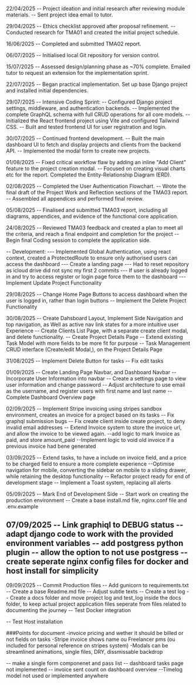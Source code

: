 22/04/2025
-- Project ideation and initial research after reviewing module materials.
-- Sent project idea email to tutor.

29/04/2025
-- Ethics checklist approved after proposal refinement.
-- Conducted research for TMA01 and created the initial project schedule.

16/06/2025
-- Completed and submitted TMA02 report.

06/07/2025
-- Initialised local Git repository for version control.

15/07/2025
-- Assessed design/planning phase as ~70% complete. Emailed tutor to request an extension for the implementation sprint.

22/07/2025
-- Began practical implementation. Set up base Django project and installed initial dependencies.

29/07/2025
-- Intensive Coding Sprint:
-- Configured Django project settings, middleware, and authentication backends.
-- Implemented the complete GraphQL schema with full CRUD operations for all core models.
-- Initialized the React frontend project using Vite and configured Tailwind CSS.
-- Built and tested frontend UI for user registration and login.

30/07/2025
-- Continued frontend development.
-- Built the main dashboard UI to fetch and display projects and clients from the backend API.
-- Implemented the modal form to create new projects.

01/08/2025
-- Fixed critical workflow flaw by adding an inline "Add Client" feature to the project creation modal.
-- Focused on creating visual charts etc for the report. Completed the Entity-Relationship Diagram (ERD).

02/08/2025
-- Completed the User Authentication Flowchart.
-- Wrote the final draft of the Project Work and Reflection sections of the TMA03 report.
-- Assembled all appendices and performed final review.

05/08/2025
-- Finalised and submitted TMA03 report, including all diagrams, appendices, and evidence of the functional core application.

24/08/2025
-- Reviewed TMA03 feedback and created a plan to meet all the criteria, and reach a final endpoint and completion for the project
-- Begin final Coding session to complete the application side.

-- Development:
--- Implemented Global Authentication, using react context, created a ProtectedRoute to ensure only authorised users can access the dashboard
--- Create a landing page
--- Had to reset repository as icloud drive did not sync my first 2 commits
--- If user is already logged in and try to access register or login page force them to the dashboard
--- Implement Update Project Functionality

29/08/2025
-- Change Home Page Buttons to access dashboard when the user is logged in, rather than login buttons
-- Implement the Delete Project Functionality

30/08/2025
-- Create Dahsboard Layout, Implement Side Navigation and top navigation, as Well as active nav link states for a more intuitive user Experience
-- Create Clients List Page, with a separate create client modal, and delete functionality.
-- Create Project Details Page
-- Extend existing Task Model with more fields to be more fit for purpose
-- Task Management CRUD interface (Create/edit Modal,), on the Project Details Page

31/08/2025
-- Implement Delete Button for tasks
-- Fix edit tasks

01/09/2025
-- Create Landing Page Navbar, and Dashboard Navbar
-- Incorporate User Information into navbar
-- Create a settings page to view user information and change password
-- Adjust architecture to use email as the username, and register users with first name and last name
-- Complete Dashboard Overview page

02/09/2025
-- Implement Stripe invoicing using stripes sandbox environment, creates an invoice for a project based on its tasks
-- Fix graphql submission bugs
-- Fix create client inside create project, to deny invalid email addresses
-- Extend Invoice system to store the invoice url, and allow the invoice to be viewed again.
--add logic to mark Invoice as paid, and store amount_paid
--Implement logic to void old invoice if a previous invoice had bene generated

03/09/2025
-- Extend tasks, to have a include on invoice field, and a price to be charged field to ensure a more complete experience
--Optimise navigation for mobile, converting the sidebar on mobile to a sliding drawer, while retaining the desktop functionality
-- Refactor project ready for end of development stage
-- Implement a Toast system, replacing all alerts

05/09/2025
-- Mark End of Development Side
-- Start work on creating the production environment
-- Create a base install.md file, nginx.conf file and .env.example

07/09/2025
-- Link graphiql to DEBUG status
-- adapt django code to work with the provided environment variables
-- add postgress python plugin
-- allow the option to not use postgress
-- create seperate nginx config files for docker and host install for simplicity
--

09/09/2025
-- Commit Production files
-- Add gunicorn to requirements.txt
-- Create a base Readme.md file
-- Adjust subtle texts
-- Create a test log
-- Create a docs folder and move project log and test_log inside the docs folder, to keep actual project application files seperate from files related to documenting the journey
-- Test Docker integration

-- Test Host installation

###Points for document
-invoice pricing and wether it should be billed or not fields on tasks
-Stripe invoice shows name ou Freelancer pms (ou included for personal reference on stripes system)
-Modals can be streamlined animations, single files, DRY, dissmissable backdrop

-- make a single form componenet and pass list
-- dashboard tasks page not implemented
-- invoice sent count on dashboard overview
--Timelog model not used or implemented anywhere
